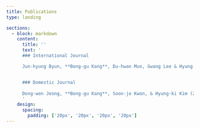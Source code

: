```yaml
---
title: Publications
type: landing

sections:
  - block: markdown
    content:
      title: ''
      text: '
      ### International Journal

      Jun-hyung Byun, **Bong-gu Kang**, Du-hwan Mun, Gwang Lee & Hyung-ki Kim (2024). Optimizing Image Format P&ID Recognition: Integrating Symbol and Text Recognition with a Single Backbone Architecture. Computers in Industry, Under Review [{{< icon name="hero/document-arrow-down" >}}](https://www.google.com)


      ### Domestic Journal
      
      Dong-won Jeong, **Bong-gu Kang**, Soon-jo Kwon, & Hyung-ki Kim (2023). Backpropagation-Based Optimization Method for Quality Improvement of Simplified Meshes. Korean Journal of Computational Design and Engineering, 28(4), 398-407, 10.7315/CDE.2023.398 [{{< icon name="hero/document-arrow-down" >}}](https://www.google.com)
      '
    design:
      spacing:
        padding: ['20px', '20px', '20px', '20px']
---
```


